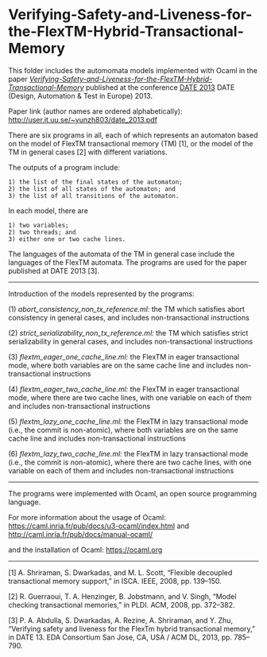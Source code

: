 # Verifying-Safety-and-Liveness-for-the-FlexTM-Hybrid-Transactional-Memory
This folder includes the automomata models implemented with Ocaml in the paper [*Verifying-Safety-and-Liveness-for-the-FlexTM-Hybrid-Transactional-Memory*](http://user.it.uu.se/~yunzh803/date_2013.pdf) published at the conference [DATE 2013](https://www.date-conference.com/date13/) DATE (Design, Automation & Test in Europe) 2013. 

Paper link (author names are ordered alphabetically): http://user.it.uu.se/~yunzh803/date_2013.pdf

There are six programs in all, each of which represents an automaton based on the model of FlexTM transactional memory (TM) [1], or the model of the TM in general cases [2] with different variations. 

The outputs of a program include: 

	1) the list of the final states of the automaton; 
    2) the list of all states of the automaton; and 	
    3) the list of all transitions of the automaton.  

In each model, there are 
    
	1) two variables; 
	2) two threads; and 
	3) either one or two cache lines.

The languages of the automata of the TM in general case include the languages of the FlexTM automata. The programs are used for the paper published at DATE 2013 [3].

****************************************************************************************************************************

Introduction of the models represented by the programs: 

(1) *abort_consistency_non_tx_reference.ml:* the TM which satisfies abort consistency in general cases, and includes non-transactional instructions

(2) *strict_serializability_non_tx_reference.ml:* the TM which satisfies strict serializability in general cases, and includes non-transactional instructions

(3) *flextm_eager_one_cache_line.ml:* the FlexTM in eager transactional mode, where both variables are on the same cache line and includes non-transactional instructions

(4) *flextm_eager_two_cache_line.ml:* the FlexTM in eager transactional mode, where there are two cache lines, with one variable on each of them and includes non-transactional instructions

(5) *flextm_lazy_one_cache_line.ml:* the FlexTM in lazy transactional mode (i.e., the commit is non-atomic), where both variables are on the same cache line and includes non-transactional instructions

(6) *flextm_lazy_two_cache_line.ml:* the FlexTM in lazy transactional mode (i.e., the commit is non-atomic), where there are two cache lines, with one variable on each of them and includes non-transactional instructions

****************************************************************************************************************************

The programs were implemented with Ocaml, an open source programming language. 

For more information about the usage of Ocaml: 
	https://caml.inria.fr/pub/docs/u3-ocaml/index.html and  
	http://caml.inria.fr/pub/docs/manual-ocaml/ 

and the installation of Ocaml: 
  https://ocaml.org  

****************************************************************************************************************************

[1] A. Shriraman, S. Dwarkadas, and M. L. Scott, “Flexible decoupled transactional memory support,” in ISCA. IEEE, 2008, pp. 139–150. 

[2] R. Guerraoui, T. A. Henzinger, B. Jobstmann, and V. Singh, “Model checking transactional memories,” in PLDI. ACM, 2008, pp. 372–382. 

[3] P. A. Abdulla, S. Dwarkadas, A. Rezine, A. Shriraman, and Y. Zhu, “Verifying safety and liveness for the FlexTm hybrid transactional memory,” in DATE 13. EDA Consortium San Jose, CA, USA / ACM DL, 2013, pp. 785–790. 
